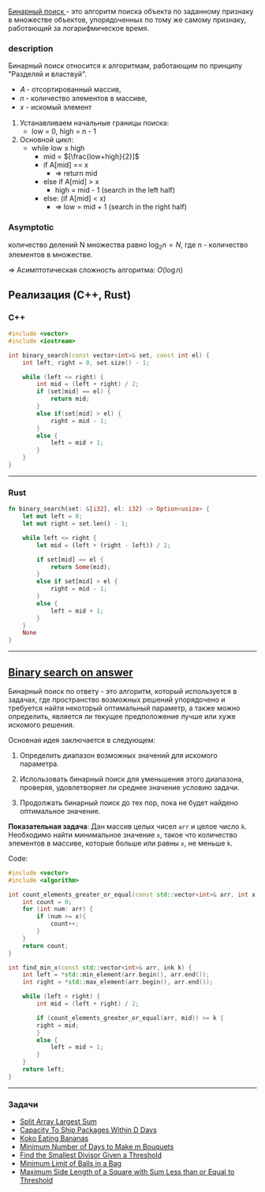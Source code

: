 [Бинарный поиск ](https://neerc.ifmo.ru/wiki/index.php?title=Целочисленный_двоичный_поиск)- это алгоритм поиска объекта по заданному признаку в множестве объектов, упорядоченных по тому же самому признаку, работающий за логарифмическое время.


### description

Бинарный поиск относится к алгоритмам, работающим по принципу "Разделяй и властвуй".

- 𝐴 - отсортированный массив,
- 𝑛 - количество элементов в массиве,
- 𝑥 - искомый элемент


1. Устанавливаем начальные границы поиска:
	- low = 0, high = n - 1
2. Основной цикл:
	- while low $\leq$ high
		- mid = $[\frac{low+high}{2}]$ 
		- if A[mid] == x 
			- => return mid
		- else if A[mid] > x
			- high = mid - 1 (search in the left half)
		- else: (if A[mid] < x)
			- => low = mid + 1 (search in the right half)

### Asymptotic

количество делений N множества равно $\log_{2}n = N$, 
где  n - количество элементов в множестве.

=> Асимптотическая сложность алгоритма: $O(\log n)$ 


## Реализация (C++, Rust)

### C++

``` cpp
#include <vector>
#include <iostream>

int binary_search(const vector<int>& set, const int el) {
	int left, right = 0, set.size() - 1;

	while (left <= right) {
		int mid = (left + right) / 2;
		if (set[mid] == el) {
			return mid;
		}
		else if(set[mid] > el) {
			right = mid - 1;
		}
		else {
			left = mid + 1;
		}
	}
}
```

---
### Rust

``` Rust
fn binary_search(set: &[i32], el: i32) -> Option<usize> {
	let mut left = 0;
	let mut right = set.len() - 1;

	while left <= right {
		let mid = (left + (right - left)) / 2;

		if set[mid] == el {
			return Some(mid);
		}
		else if set[mid] > el {
			right = mid - 1;
		}
		else {
			left = mid + 1;
		}
	}
	None
}
```


---

## [Binary search on answer](https://ru.algorithmica.org/cs/interactive/answer-search/)

Бинарный поиск по ответу - это алгоритм, который используется в задачах, где пространство возможных решений упорядочено и требуется найти некоторый оптимальный параметр, а также можно определить, является ли текущее предположение лучше или хуже искомого решения.


Основная идея заключается в следующем:

1. Определить диапазон возможных значений для искомого параметра.
    
2. Использовать бинарный поиск для уменьшения этого диапазона, проверяя, удовлетворяет ли среднее значение условию задачи.
    
3. Продолжать бинарный поиск до тех пор, пока не будет найдено оптимальное значение.


**Показательная задача**: Дан массив целых чисел `arr` и целое число `k`.
Необходимо найти минимальное значение `x`, такое что количество элементов в массиве, которые больше или равны `x`, не меньше `k`.


Code:

``` cpp
#include <vector>
#include <algorithm>

int count_elements_greater_or_equal(const std::vector<int>& arr, int x) {
	int count = 0;
	for (int num: arr) {
		if (num >= x){
			count++;
		}
	}
	return count;
}

int find_min_x(const std::vector<int>& arr, ink k) {
	int left = *std::min_element(arr.begin(), arr.end());
	int right = *std::max_element(arr.begin(), arr.end());

	while (left < right) {
		int mid = (left + right) / 2;

		if (count_elements_greater_or_equal(arr, mid)) >= k {
		right = mid;
		}
		else {
			left = mid + 1;
		}
	}
	return left;
}
```


---

### Задачи

- [Split Array Largest Sum](https://leetcode.com/problems/split-array-largest-sum/description/)
- [Capacity To Ship Packages Within D Days](https://leetcode.com/problems/capacity-to-ship-packages-within-d-days/description/)
- [Koko Eating Bananas](https://leetcode.com/problems/koko-eating-bananas/)
- [Minimum Number of Days to Make m Bouquets](https://leetcode.com/problems/minimum-number-of-days-to-make-m-bouquets/)
- [Find the Smallest Divisor Given a Threshold](https://leetcode.com/problems/find-the-smallest-divisor-given-a-threshold/)
- [Minimum Limit of Balls in a Bag](https://leetcode.com/problems/minimum-limit-of-balls-in-a-bag/)
- [Maximum Side Length of a Square with Sum Less than or Equal to Threshold](https://leetcode.com/problems/maximum-side-length-of-a-square-with-sum-less-than-or-equal-to-threshold/)

